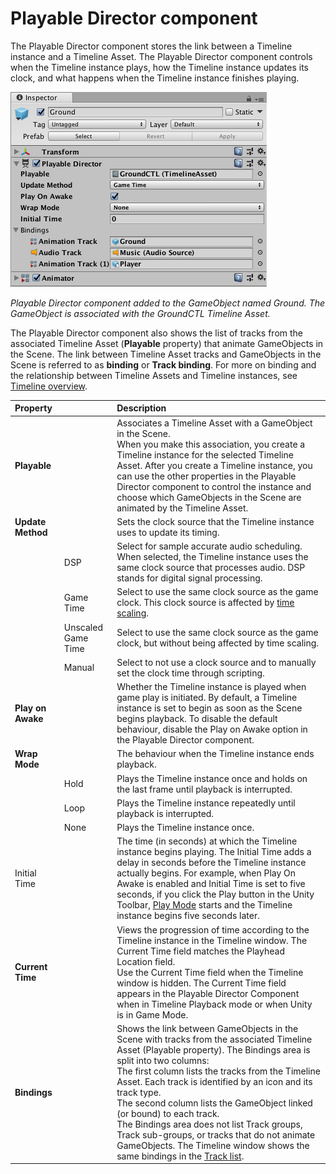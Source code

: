# Playable Director component

The Playable Director component stores the link between a Timeline instance and a Timeline Asset. The Playable Director component controls when the Timeline instance plays, how the Timeline instance updates its clock, and what happens when the Timeline instance finishes playing.

![Playable Director component added to the GameObject named Ground. The GameObject is associated with the GroundCTL Timeline Asset.](images/timeline_inspector_playable_director.png)

_Playable Director component added to the GameObject named Ground. The GameObject is associated with the GroundCTL Timeline Asset._

The Playable Director component also shows the list of tracks from the associated Timeline Asset (**Playable** property) that animate GameObjects in the Scene. The link between Timeline Asset tracks and GameObjects in the Scene is referred to as **binding** or **Track binding**. For more on binding and the relationship between Timeline Assets and Timeline instances, see [Timeline overview](tl_about.md).

| **Property**      |                    | **Description**                                                                                                                                                                                                                                                                                                                                                                                                                                                                                                                                                           |
| :---------------- | :----------------- | :------------------------------------------------------------------------------------------------------------------------------------------------------------------------------------------------------------------------------------------------------------------------------------------------------------------------------------------------------------------------------------------------------------------------------------------------------------------------------------------------------------------------------------------------------------------------ |
| **Playable**      |                    | Associates a Timeline Asset with a GameObject in the Scene.<br />When you make this association, you create a Timeline instance for the selected Timeline Asset. After you create a Timeline instance, you can use the other properties in the Playable Director component to control the instance and choose which GameObjects in the Scene are animated by the Timeline Asset.                                                                                                                                                                                          |
| **Update Method** |                    | Sets the clock source that the Timeline instance uses to update its timing.                                                                                                                                                                                                                                                                                                                                                                                                                                                                                               |
|                   | DSP                | Select for sample accurate audio scheduling. When selected, the Timeline instance uses the same clock source that processes audio. DSP stands for digital signal processing.                                                                                                                                                                                                                                                                                                                                                                                              |
|                   | Game Time          | Select to use the same clock source as the game clock. This clock source is affected by [time scaling](https://docs.unity3d.com/Manual/TimeFrameManagement.html).                                                                                                                                                                                                                                                                                                                                                                                                         |
|                   | Unscaled Game Time | Select to use the same clock source as the game clock, but without being affected by time scaling.                                                                                                                                                                                                                                                                                                                                                                                                                                                                        |
|                   | Manual             | Select to not use a clock source and to manually set the clock time through scripting.                                                                                                                                                                                                                                                                                                                                                                                                                                                                                    |
| **Play on Awake** |                    | Whether the Timeline instance is played when game play is initiated. By default, a Timeline instance is set to begin as soon as the Scene begins playback. To disable the default behaviour, disable the Play on Awake option in the Playable Director component.                                                                                                                                                                                                                                                                                                         |
| **Wrap Mode**     |                    | The behaviour when the Timeline instance ends playback.                                                                                                                                                                                                                                                                                                                                                                                                                                                                                                                   |
|                   | Hold               | Plays the Timeline instance once and holds on the last frame until playback is interrupted.                                                                                                                                                                                                                                                                                                                                                                                                                                                                               |
|                   | Loop               | Plays the Timeline instance repeatedly until playback is interrupted.                                                                                                                                                                                                                                                                                                                                                                                                                                                                                                     |
|                   | None               | Plays the Timeline instance once.                                                                                                                                                                                                                                                                                                                                                                                                                                                                                                                                         |
| Initial Time      |                    | The time (in seconds) at which the Timeline instance begins playing. The Initial Time adds a delay in seconds before the Timeline instance actually begins. For example, when Play On Awake is enabled and Initial Time is set to five seconds, if you click the Play button in the Unity Toolbar, [Play Mode](https://docs.unity3d.com/Manual/GameView.html) starts and the Timeline instance begins five seconds later.                                                                                                                                                 |
| **Current Time**  |                    | Views the progression of time according to the Timeline instance in the Timeline window. The Current Time field matches the Playhead Location field.<br />Use the Current Time field when the Timeline window is hidden. The Current Time field appears in the Playable Director Component when in Timeline Playback mode or when Unity is in Game Mode.                                                                                                                                                                                                                  |
| **Bindings**      |                    | Shows the link between GameObjects in the Scene with tracks from the associated Timeline Asset (Playable property). The Bindings area is split into two columns:<br />The first column lists the tracks from the Timeline Asset. Each track is identified by an icon and its track type.<br />The second column lists the GameObject linked (or bound) to each track.<br />The Bindings area does not list Track groups, Track sub-groups, or tracks that do not animate GameObjects. The Timeline window shows the same bindings in the [Track list](trk_list_about.md). |
